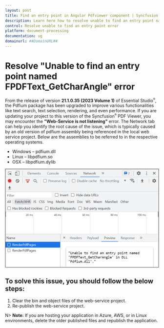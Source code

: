 ```yaml
---
layout: post
title: Find an entry point in Angular Pdfviewer component | Syncfusion
description: Learn here how to resolve unable to find an entry point named error in Angular Pdfviewer component of Syncfusion Essential JS 2 and more.
control: Resolve unable to find an entry point error
platform: document-processing
documentation: ug
domainurl: ##DomainURL##
---
```


# Resolve "Unable to find an entry point named FPDFText_GetCharAngle" error

From the release of version **21.1.0.35 (2023 Volume 1)** of Essential Studio<sup style="font-size:70%">&reg;</sup>, the Pdfium package has been upgraded to improve various functionalities like text search, text selection, rendering, and even performance. If you are updating your project to this version of the Syncfusion<sup style="font-size:70%">&reg;</sup> PDF Viewer, you may encounter the **"Web-Service is not listening"** error. The Network tab can help you identify the root cause of the issue, which is typically caused by an old version of pdfium assembly being referenced in the local web service project. Below are the assemblies to be referred to in the respective operating systems.

* Windows – pdfium.dll
* Linux – libpdfium.so
* OSX – libpdfium.dylib

![Error information in the Network tab](../images/ErrorinformationuintheNetworkTab.png)

## To solve this issue, you should follow the below steps:

1. Clear the bin and object files of the web-service project.
2. Re-publish the web-service project.

N> **Note:** If you are hosting your application in Azure, AWS, or in Linux environments, delete the older published files and republish the application.